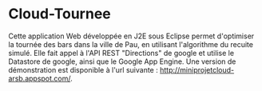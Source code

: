 # Cloud-Tournee
Cette application Web développée en J2E sous Eclipse permet d'optimiser la tournée des bars dans la ville de Pau, en utilisant l'algorithme du recuite simulé. Elle fait appel à l'API REST "Directions" de google et utilise le Datastore de google, ainsi que le Google App Engine. Une version de démonstration est disponible à l'url suivante : http://miniprojetcloud-arsb.appspot.com/.
